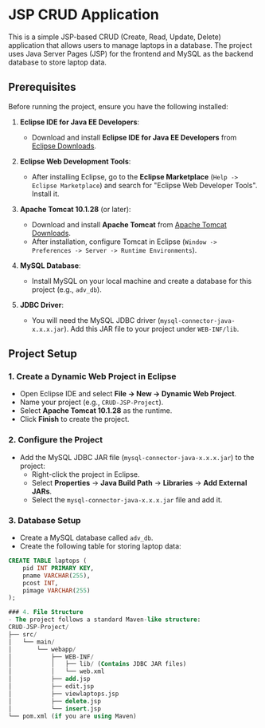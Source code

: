 # JSP CRUD Application

This is a simple JSP-based CRUD (Create, Read, Update, Delete) application that allows users to manage laptops in a database. The project uses Java Server Pages (JSP) for the frontend and MySQL as the backend database to store laptop data.

## Prerequisites

Before running the project, ensure you have the following installed:

1. **Eclipse IDE for Java EE Developers**:
   - Download and install **Eclipse IDE for Java EE Developers** from [Eclipse Downloads](https://www.eclipse.org/downloads/).
   
2. **Eclipse Web Development Tools**:
   - After installing Eclipse, go to the **Eclipse Marketplace** (`Help -> Eclipse Marketplace`) and search for "Eclipse Web Developer Tools". Install it.

3. **Apache Tomcat 10.1.28** (or later):
   - Download and install **Apache Tomcat** from [Apache Tomcat Downloads](https://tomcat.apache.org/download-10.cgi).
   - After installation, configure Tomcat in Eclipse (`Window -> Preferences -> Server -> Runtime Environments`).

4. **MySQL Database**:
   - Install MySQL on your local machine and create a database for this project (e.g., `adv_db`).

5. **JDBC Driver**:
   - You will need the MySQL JDBC driver (`mysql-connector-java-x.x.x.jar`). Add this JAR file to your project under `WEB-INF/lib`.

## Project Setup

### 1. Create a Dynamic Web Project in Eclipse

- Open Eclipse IDE and select **File -> New -> Dynamic Web Project**.
- Name your project (e.g., `CRUD-JSP-Project`).
- Select **Apache Tomcat 10.1.28** as the runtime.
- Click **Finish** to create the project.

### 2. Configure the Project

- Add the MySQL JDBC JAR file (`mysql-connector-java-x.x.x.jar`) to the project:
  - Right-click the project in Eclipse.
  - Select **Properties** -> **Java Build Path** -> **Libraries** -> **Add External JARs**.
  - Select the `mysql-connector-java-x.x.x.jar` file and add it.

### 3. Database Setup

- Create a MySQL database called `adv_db`.
- Create the following table for storing laptop data:

```sql
CREATE TABLE laptops (
    pid INT PRIMARY KEY,
    pname VARCHAR(255),
    pcost INT,
    pimage VARCHAR(255)
);

### 4. File Structure
- The project follows a standard Maven-like structure:
CRUD-JSP-Project/
├── src/
│   └── main/
│       └── webapp/
│           ├── WEB-INF/
│           │   ├── lib/ (Contains JDBC JAR files)
│           │   └── web.xml
│           ├── add.jsp
│           ├── edit.jsp
│           ├── viewlaptops.jsp
│           ├── delete.jsp
│           └── insert.jsp
└── pom.xml (if you are using Maven)

